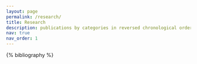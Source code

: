 ```yaml
---
layout: page
permalink: /research/
title: Research
description: publications by categories in reversed chronological order. generated by jekyll-scholar.
nav: true
nav_order: 1
---
```


<div class="post">
  <article>
    <!-- Social -->
      <div class="social">
        <div class="contact-icons">
        <a href="http://arxiv.org/a/{{ site.arxiv_username }}" title="arxiv"><i class="ai ai-arxiv"></i></a>
        </div>
      </div>
  </article>
</div>

<!-- _pages/research.md -->
<div class="publications">

{% bibliography %}

</div>
